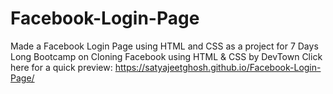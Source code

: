 # Facebook-Login-Page
Made a Facebook Login Page using HTML and CSS as a project for 7 Days Long Bootcamp on Cloning Facebook using HTML &amp; CSS  by DevTown
Click here for a quick preview: https://satyajeetghosh.github.io/Facebook-Login-Page/
